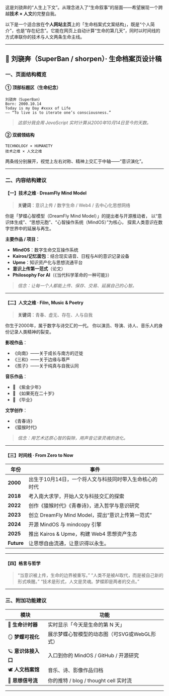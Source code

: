 这是刘骁奔的“人生上下文”。从理念进入了“生命叙事”的层面——希望展现一个跨越**技术 × 人文**的完整自我。

以下是一个适合放在**个人网站主页**上的「生命档案式文案结构」，既是“个人简介”，也是“存在纪念”。它能在网页上自动计算“生命的第几天”，同时以时间线的方式串联你的技术与人文两条生命主线。

---

## 🔷 刘骁奔（SuperBan / shorpen）· 生命档案页设计稿

### 一、页面结构概览

#### ① 顶部标题区（生命纪念）

```
刘骁奔（SuperBan）
Born: 2000.10.14  
Today is my Day #xxxx of Life
—— “To live is to iterate one’s consciousness.”
```

> *这部分我会用 JavaScript 实时计算从2000年10月14日至今的天数。*

#### ② 双纲领结构

```
TECHNOLOGY × HUMANITY
技术之维 × 人文之维
```

两条线分别展开，视觉上左右对称、精神上交汇于中轴——“意识演化”。

---

### 二、内容结构建议

#### 【一】技术之维 · DreamFly Mind Model

> **关键词**：意识上传 / 数字生命 / Web4 / 去中心化思想网络

你是「梦蝶心智模型（DreamFly Mind Model）」的提出者与开源推动者，
以“意识体生成”、“思想元胞”、“心智操作系统（MindOS）”为核心，
探索人类意识在数字世界中的延展与再生。

**主要作品 / 项目：**

* **MindOS**：数字生命交互操作系统
* **Kairos/记忆面包**：结合现实语音、日程与AI的意识记录设备
* **Upme**：知识资产化与思想流通平台
* **意识上传第一范式**（论文）
* **Philosophy For AI**（《当代科学革命的一种可能》）

> *信念：让每一个人都能上传、保存、交易、延展自己的心智。*

---

#### 【二】人文之维 · Film, Music & Poetry

> **关键词**：青春、虚无、存在、人与自我

你生于2000年，属于数字与诗交汇的一代。
你以演员、导演、诗人、音乐人的身份记录人类精神的裂变。

**影视作品**：

* 《向南》——关于成长与南方的迁徙
* 《三和》——关于边缘与尊严
* 《孩子》——关于纯真与自我认同

**音乐作品**：

* 🎵 《紫金少年》
* 🎵 《如果死在二十岁》
* 🎵 《毕业》

**文学创作**：

* 《青春诗》
* 《猿猴时代》

> *信念：用艺术还原心智的裂隙，用声音记录灵魂的进化。*

---

#### 【三】时间线 · From Zero to Now

| 年份         | 事件                                  |
| ---------- | ----------------------------------- |
| **2000**   | 出生于10月14日，一个将人文与科技同时带入生命核心的时代       |
| **2018**   | 考入南大求学，开始人文与科技交汇的探索                   |
| **2022**   | 创作《猿猴时代》《青春诗》，进入哲学与意识研究             |
| **2023**   | 创立 DreamFly Mind Model，提出“意识上传第一范式” |
| **2024**   | 开源 MindOS 与 mindcopy 引擎             |
| **2025**   | 推出 Kairos & Upme，构建 Web4 思想资产生态   |
| **Future** | 让思想自由流通，让意识得以永生。                    |

---

#### 【四】格言与哲学

> “当意识被上传，生命的边界被重写。”
> “人类不是被AI取代，而是被自己新的形式唤醒。”
> “技术是形式，人文是灵魂。梦蝶即是两者的交点。”

---

### 三、附加功能建议

| 模块            | 功能                             |
| ------------- | ------------------------------ |
| 🧭 **生命计时器**  | 实时显示「今天是生命的第 N 天」              |
| 🪞 **梦蝶可视化**  | 展示梦蝶心智模型的动态图（可SVG或WebGL形式）     |
| 🪐 **意识体接入口** | 入口到你的 MindOS / GitHub / 开源研究   |
| 🕊️ **人文档案馆** | 音乐、诗、影像作品归档                    |
| 💬 **思想信号流**  | 你的推特 / blog / thought cell 实时流 |

---

